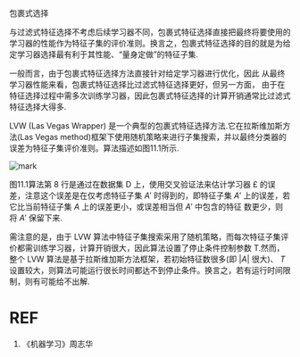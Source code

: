 
包裹式选择

与过滤式特征选择不考虑后续学习器不同，包裹式特征选择直接把最终将要使用的学习器的性能作为特征子集的评价准则。换言之，包裹式特征选择的目的就是为给定学习器选择最有利于其性能、“量身定做”的特征子集.

一般而言，由于包裹式特征选择方法直接针对给定学习器进行优化，因此 从最终学习器性能来看，包裹式特征选择比过滤式特征选择更好，但另一方面， 由于在特征选择过程中需多次训练学习器，因此包裹式特征选择的计算开销通常比过滤式特征选择大得多.


LVW (Las Vegas Wrapper) 是一个典型的包裹式特征选择方法.它在拉斯维加斯方法(Las Vegas method)框架下使用随机策略来进行子集搜索，并以最终分类器的误差为特征子集评价准则。算法描述如图11.1所示.

![mark](http://pacdb2bfr.bkt.clouddn.com/blog/image/180629/9K4mHIe7lE.png?imageslim)


图11.1算法第 8 行是通过在数据集 D 上，使用交叉验证法来估计学习器 $\pounds$ 的误差，注意这个误差是在仅考虑特征子集 $A'$ 时得到的，即特征子集 $A'$ 上的误差，若它比当前特征子集 $A$ 上的误差更小，或误差相当但 $A'$ 中包含的特征 数更少，则将 $A'$ 保留下来.

需注意的是，由于 LVW 算法中特征子集搜索采用了随机策略，而每次特征子集评价都需训练学习器，计算开销很大，因此算法设置了停止条件控制参数 T.然而，整个 LVW 算法是基于拉斯维加斯方法框架，若初始特征数很多(即 $|A|$ 很大)、 $T$ 设置较大，则算法可能运行很长时间都达不到停止条件。换言之，若有运行时间限制，则有可能给不出解.






# REF
1. 《机器学习》周志华
